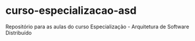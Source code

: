 # curso-especializacao-asd
Repositório para as aulas do curso Especialização - Arquitetura de Software Distribuído 
